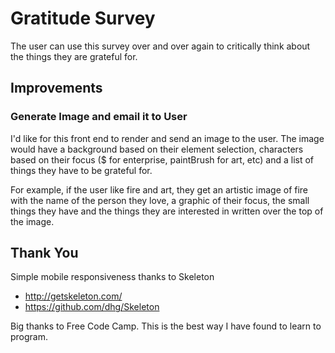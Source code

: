 # Gratitude Survey

The user can use this survey over and over again to critically think about the things they are grateful for.

## Improvements

### Generate Image and email it to User 
I'd like for this front end to render and send an image to the user. The image would have a background based on their element selection, characters based on their focus ($ for enterprise, paintBrush for art, etc) and a list of things they have to be grateful for.

For example, if the user like fire and art, they get an artistic image of fire with the name of the person they love, a graphic of their focus, the small things they have and the things they are interested in written over the top of the image.

## Thank You

Simple mobile responsiveness thanks to Skeleton
- http://getskeleton.com/
- https://github.com/dhg/Skeleton

Big thanks to Free Code Camp. This is the best way I have found to learn to program.